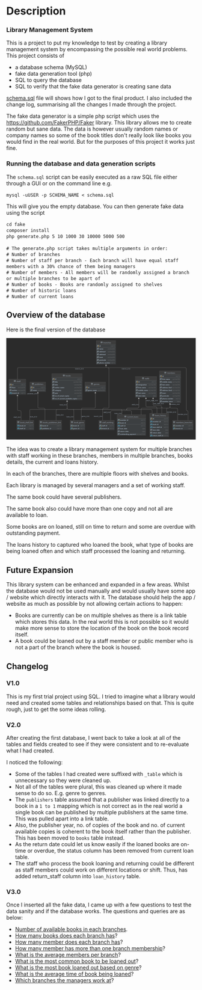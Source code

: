 # Description

### Library Management System

This is a project to put my knowledge to test by creating a library management system by encompassing the possible real world problems. This project consists of 

- a database schema (MySQL)
- fake data generation tool (php)
- SQL to query the database
- SQL to verify that the fake data generator is creating sane data



[schema.sql](./schema.sql) file will shows how I got to the final product. I also included the change log, summarising all the changes I made through the project.



The fake data generator is a simple php script which uses the https://github.com/FakerPHP/Faker library. This library allows me to create random but sane data. The data is however usually random names or company names so some of the book titles don't really look like books you would find in the real world. But for the purposes of this project it works just fine.

### Running the database and data generation scripts

The `schema.sql` script can be easily executed as a raw SQL file either through a GUI or on the command line e.g.

```shell
mysql -uUSER -p SCHEMA_NAME < schema.sql
```

This will give you the empty database. You can then generate fake data using the script

```shell
cd fake
composer install
php generate.php 5 10 1000 30 10000 5000 500

# The generate.php script takes multiple arguments in order:
# Number of branches
# Number of staff per branch - Each branch will have equal staff members with a 30% chance of them being managers
# Number of members - All members will be randomly assigned a branch or multiple branches to be apart of
# Number of books - Books are randomly assigned to shelves 
# Number of historic loans
# Number of current loans
```



## Overview of the database

Here is the final version of the database

![Library Schema Diagram](./schema.png)

The idea was to create a library management system for multiple branches with staff working in these branches, members in multiple branches, books details, the current and loans history. 

In each of the branches, there are multiple floors with shelves and books. 

Each library is managed by several managers and a set of working staff. 

The same book could have several publishers.

The same book also could have more than one copy and not all are available to loan. 

Some books are on loaned, still on time to return and some are overdue with outstanding payment. 

The loans history to captured who loaned the book, what type of books are being loaned often and which staff processed the loaning and returning. 



## Future Expansion

This library system can be enhanced and expanded in a few areas. Whilst the database would not be used manually and would usually have some app / website which directly interacts with it. The database should help the app / website as much as possible by not allowing certain actions to happen:

- Books are currently can be on multiple shelves as there is a link table which stores this data. In the real world this is not possible so it would make more sense to store the location of the book on the book record itself.
- A book could be loaned out by a staff member or public member who is not a part of the branch where the book is housed.

## Changelog

### V1.0

This is my first trial project using SQL. I tried to imagine what a library would need and created some tables and relationships based on that. This is quite rough, just to get the some ideas rolling.

### V2.0

After creating the first database, I went back to take a look at all of the tables and fields created to see if they were consistent and to re-evaluate what I had created.

I noticed  the following:

- Some of the tables I had created were suffixed with `_table` which is unnecessary so they were cleaned up.
- Not all of the tables were plural, this was cleaned up where it made sense to do so. E.g. genre to genres. 
- The `publishers` table assumed that a publisher was linked directly to a book in a `1 to 1` mapping which is not correct as in the real world a single book can be published by multiple publishers at the same time. This was pulled apart into a link table.
- Also, the publisher year, no. of copies of the book and no. of current available copies is coherent to the book itself rather than the publisher. This has been moved to `books` table instead. 
- As the return date could let us know easily if the loaned books are on-time or overdue, the status column has been removed from current loan table. 
- The staff who process the book loaning and returning could be different as staff members could work on different locations or shift. Thus, has added return_staff column into `loan_history` table. 

### V3.0

Once I inserted all the fake data, I came up with a few questions to test the data sanity and if the database works. The questions and queries are as below: 

- [Number of available books in each branches](./Queries\number_of_books_per_branch.sql). 
- [How many books does each branch has](./Queries\how_many_books_does_each_branch_has.sql)?
- [How many member does each branch has](./Queries\how_many_member_does_each_branch_has.sql)? 
- [How many member has more than one branch membership](./Queries\how_many_member_has_more_than_one_branch_membership.sql)? 
- [What is the average members per branch](./Queries\what_is_the_average_members_per_branch.sql)? 
- [What is the most common book to be loaned out](./Queries\what_is_the_most_common_book_to_be_loaned_out.sql)? 
- [What is the most book loaned out based on genre](./Queries\what_is_the_most_book_loaned_out_based_on_genre.sql)? 
- [What is the average time of book being loaned](./Queries\what_is_the_average_time_of_book_being_loaned.sql)? 
- [Which branches the managers work at](./Queries\which_branches_the_managers_work_at.sql)?







